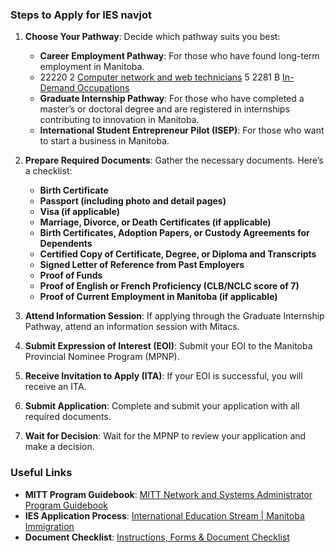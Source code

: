 
### Steps to Apply for IES navjot

1. **Choose Your Pathway**: Decide which pathway suits you best:
   - **Career Employment Pathway**: For those who have found long-term employment in Manitoba.
   - 22220	2	[Computer network and web technicians](https://www23.statcan.gc.ca/imdb/p3VD.pl?Function=getVD&TVD=1322554&CVD=1322870&CPV=22220&CST=01052021&CLV=5&MLV=5)	5	2281	B [In-Demand Occupations](https://immigratemanitoba.com/work/in-demand-occupations/)
   - **Graduate Internship Pathway**: For those who have completed a master’s or doctoral degree and are registered in internships contributing to innovation in Manitoba.
   - **International Student Entrepreneur Pilot (ISEP)**: For those who want to start a business in Manitoba.

2. **Prepare Required Documents**: Gather the necessary documents. Here’s a checklist:
   - **Birth Certificate**
   - **Passport (including photo and detail pages)**
   - **Visa (if applicable)**
   - **Marriage, Divorce, or Death Certificates (if applicable)**
   - **Birth Certificates, Adoption Papers, or Custody Agreements for Dependents**
   - **Certified Copy of Certificate, Degree, or Diploma and Transcripts**
   - **Signed Letter of Reference from Past Employers**
   - **Proof of Funds**
   - **Proof of English or French Proficiency (CLB/NCLC score of 7)**
   - **Proof of Current Employment in Manitoba (if applicable)**

3. **Attend Information Session**: If applying through the Graduate Internship Pathway, attend an information session with Mitacs.

4. **Submit Expression of Interest (EOI)**: Submit your EOI to the Manitoba Provincial Nominee Program (MPNP).

5. **Receive Invitation to Apply (ITA)**: If your EOI is successful, you will receive an ITA.

6. **Submit Application**: Complete and submit your application with all required documents.

7. **Wait for Decision**: Wait for the MPNP to review your application and make a decision.

### Useful Links
- **MITT Program Guidebook**: [MITT Network and Systems Administrator Program Guidebook](https://mitt.ca/Content/Images/uploaded/Guidebooks/2024-2025%20Network%20and%20Systems%20Administrator%20Program%20Guidebook.pdf)
- **IES Application Process**: [International Education Stream | Manitoba Immigration](https://immigratemanitoba.com/immigrate/ies/)
- **Document Checklist**: [Instructions, Forms & Document Checklist](https://immigratemanitoba.com/wp-content/uploads/2016/06/checklist.pdf)

